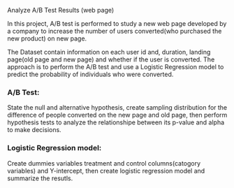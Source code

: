 Analyze A/B Test Results (web page)

In this project, A/B test is performed to study a new web page developed by a company to increase the number of users converted(who purchased the new product) on new page.

The Dataset contain information on each user id and, duration, landing page(old page and new page) and whether if the user is converted. The approach is to perform the A/B test and use a Logistic Regression model to predict the probability of individuals who were converted.

### A/B Test: 
State the null and alternative hypothesis, create sampling distribution for the difference of people converted on the new page and old page, then perform hypothesis tests to analyze the relationshipe between its p-value and alpha to make decisions.
### Logistic Regression model:
Create dummies variables treatment and control columns(catogory variables) and Y-intercept, then create logistic regression model and summarize the resutls.
